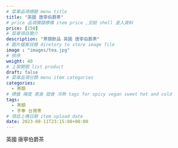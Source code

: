 ```yaml
---
# 菜單品項標題 menu title 
title: "英國 唐寧伯爵茶"
# price 品項價錢標價 item price ,交給 shell 差入資料
price: [150] 
# 菜單項目簡介 
description: "茶類飲品 英國 唐寧伯爵茶"
# 圖片檔案目錄 diretory to store image file
image : "images/tea.jpg"
# 排序
weight: 40 
# 上架開關 list product 
draft: false
# 菜單品項分類 menu item categories 
categories:
  - 茶類
# 標籤 辣度 素食 甜食 冷熱 tags for spicy vegan sweet hot and cold 
tags:
  - 茶類
  - 手奉 台灣茶
# 項目上傳日期 item upload date 
date: 2023-08-11T23:15:08+08:00
---
```


 英國 唐寧伯爵茶
